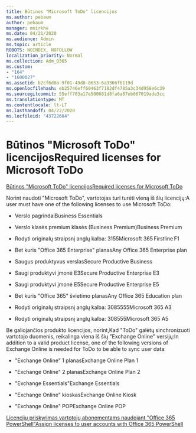 ```yaml
---
title: Būtinos "Microsoft ToDo" licencijos
ms.author: pebaum
author: pebaum
manager: mnirkhe
ms.date: 04/21/2020
ms.audience: Admin
ms.topic: article
ROBOTS: NOINDEX, NOFOLLOW
localization_priority: Normal
ms.collection: Adm_O365
ms.custom:
- "164"
- "1600027"
ms.assetid: b2cf6d0a-9f01-49d8-8653-6a3366f6119d
ms.openlocfilehash: eb25746eff60463f7182df4785a3c34d958e6c39
ms.sourcegitcommit: 55eff703a17e500681d8fa6a87eb067019ade3cc
ms.translationtype: MT
ms.contentlocale: lt-LT
ms.lasthandoff: 04/22/2020
ms.locfileid: "43722664"
---
```

# <a name="required-licenses-for-microsoft-todo"></a><span data-ttu-id="6e7f1-102">Būtinos "Microsoft ToDo" licencijos</span><span class="sxs-lookup"><span data-stu-id="6e7f1-102">Required licenses for Microsoft ToDo</span></span>

[<span data-ttu-id="6e7f1-103">Būtinos "Microsoft ToDo" licencijos</span><span class="sxs-lookup"><span data-stu-id="6e7f1-103">Required licenses for Microsoft ToDo</span></span>](https://support.office.com/article/381e9d1b-c500-49b5-973e-890fd86528d7.aspx)
  
<span data-ttu-id="6e7f1-104">Norint naudoti "Microsoft ToDo", vartotojas turi turėti vieną iš šių licencijų:</span><span class="sxs-lookup"><span data-stu-id="6e7f1-104">A user must have one of the following licenses to use Microsoft ToDo:</span></span>
  
- <span data-ttu-id="6e7f1-105">Verslo pagrindai</span><span class="sxs-lookup"><span data-stu-id="6e7f1-105">Business Essentials</span></span>

- <span data-ttu-id="6e7f1-106">Verslo klasės premium klasės (Business Premium)</span><span class="sxs-lookup"><span data-stu-id="6e7f1-106">Business Premium</span></span>

- <span data-ttu-id="6e7f1-107">Rodyti originalų straipsnį anglų kalba: 3155</span><span class="sxs-lookup"><span data-stu-id="6e7f1-107">Microsoft 365 Firstline F1</span></span>

- <span data-ttu-id="6e7f1-108">Bet kuris "Office 365 Enterprise" planas</span><span class="sxs-lookup"><span data-stu-id="6e7f1-108">Any Office 365 Enterprise plan</span></span>

- <span data-ttu-id="6e7f1-109">Saugus produktyvus verslas</span><span class="sxs-lookup"><span data-stu-id="6e7f1-109">Secure Productive Business</span></span>

- <span data-ttu-id="6e7f1-110">Saugi produktyvi įmonė E3</span><span class="sxs-lookup"><span data-stu-id="6e7f1-110">Secure Productive Enterprise E3</span></span>

- <span data-ttu-id="6e7f1-111">Saugi produktyvi įmonė E5</span><span class="sxs-lookup"><span data-stu-id="6e7f1-111">Secure Productive Enterprise E5</span></span>

- <span data-ttu-id="6e7f1-112">Bet kuris "Office 365" švietimo planas</span><span class="sxs-lookup"><span data-stu-id="6e7f1-112">Any Office 365 Education plan</span></span>

- <span data-ttu-id="6e7f1-113">Rodyti originalų straipsnį anglų kalba: 3085555</span><span class="sxs-lookup"><span data-stu-id="6e7f1-113">Microsoft 365 A3</span></span>

- <span data-ttu-id="6e7f1-114">Rodyti originalų straipsnį anglų kalba: 308555</span><span class="sxs-lookup"><span data-stu-id="6e7f1-114">Microsoft 365 A5</span></span>

<span data-ttu-id="6e7f1-115">Be galiojančios produkto licencijos, norint,Kad "ToDo" galėtų sinchronizuoti vartotojo duomenis, reikalinga viena iš šių "Exchange Online" versijų:</span><span class="sxs-lookup"><span data-stu-id="6e7f1-115">In addition to a valid product license, one of the following versions of Exchange Online is needed for ToDo to be able to sync user data:</span></span>
  
- <span data-ttu-id="6e7f1-116">"Exchange Online" 1 planas</span><span class="sxs-lookup"><span data-stu-id="6e7f1-116">Exchange Online Plan 1</span></span>

- <span data-ttu-id="6e7f1-117">"Exchange Online" 2 planas</span><span class="sxs-lookup"><span data-stu-id="6e7f1-117">Exchange Online Plan 2</span></span>

- <span data-ttu-id="6e7f1-118">"Exchange Essentials"</span><span class="sxs-lookup"><span data-stu-id="6e7f1-118">Exchange Essentials</span></span>

- <span data-ttu-id="6e7f1-119">"Exchange Online" kioskas</span><span class="sxs-lookup"><span data-stu-id="6e7f1-119">Exchange Online Kiosk</span></span>

- <span data-ttu-id="6e7f1-120">"Exchange Online" POP</span><span class="sxs-lookup"><span data-stu-id="6e7f1-120">Exchange Online POP</span></span>

[<span data-ttu-id="6e7f1-121">Licencijų priskyrimas vartotojų abonementams naudojant "Office 365 PowerShell"</span><span class="sxs-lookup"><span data-stu-id="6e7f1-121">Assign licenses to user accounts with Office 365 PowerShell</span></span>](https://docs.microsoft.com/office365/enterprise/powershell/assign-licenses-to-user-accounts-with-office-365-powershell )
  